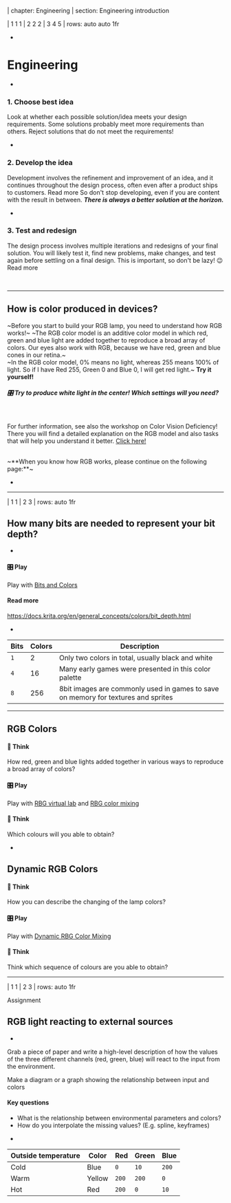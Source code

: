| chapter: Engineering
| section: Engineering introduction

| 1 1 1
| 2 2 2
| 3 4 5
| rows: auto auto 1fr

<div class="grid" style="--cols: repeat(6,1fr); --gap: 10px">
  <f-card
    v-for="(c,i) in ['Problem definition','Background research','Design','Engineering','Prototyping','Communication']"
    :background="i == 3 ? 'blue' :  'var(--transparent)'"
    border="blue"
    :title="c"/>
</div>

-

# Engineering

-

### 1. Choose best idea

Look at whether each possible solution/idea meets your design requirements. Some solutions probably meet more requirements than others. Reject solutions that do not meet the requirements!

-

### 2. Develop the idea

Development involves the refinement and improvement of an idea, and it continues throughout the design process, often even after a product ships to customers. <f-link to="https://www.sciencebuddies.org/science-fair-projects/engineering-design-process/engineering-design-process-steps">Read more</a>
So don't stop developing, even if you are content with the result in between. ***There is always a better solution at the horizon.***

-

### 3. Test and redesign

The design process involves multiple iterations and redesigns of your final solution. You will likely test it, find new problems, make changes, and test again before settling on a final design. This is important, so don't be lazy! 😉 <f-link to="https://www.sciencebuddies.org/science-fair-projects/engineering-design-process/engineering-design-process-steps">Read more</a>


<br>

<f-next-button />

---

## How is color produced in devices?

~Before you start to build your RGB lamp, you need to understand how RGB works!~
~The RGB color model is an additive color model in which red, green and blue light are added together to reproduce a broad array of colors. Our eyes also work with RGB, because we have red, green and blue cones in our retina.~
<br>
~In the RGB color model, 0% means no light, whereas 255 means 100% of light. So if I have Red 255, Green 0 and Blue 0, I will get red light.~
**Try it yourself!**


##### 🎛️ Try to produce white light in the center! Which settings will you need?

<f-slider title="Red" value="64" to="255" integer set="r" />

<f-slider title="Green" value="128" to="255" integer set="g" />

<f-slider title="Blue" value="196" to="255" integer set="b" />

<br>

For further information, see also the workshop on Color Vision Deficiency! There you will find a detailed explanation on the RGB model and also tasks that will help you understand it better. <a href="../colorblindness/index-02-the-eye.md">Click here!</a>


<br>
~**When you know how RGB works, please continue on the following page:**~
<f-next-button />

-

<center>
<f-scene>
  <f-group scale="1.3" rotation="-180">
  <f-circle
    v-for="(c,i) in polarpoints(3,0.5)"
    :key="i"
    :x="c.x"
    :y="c.y"
    :fill="[rgb(get('r',0),0,0),rgb(0,get('g',0),0),rgb(0,0,get('b',0))][i]"
    stroke
    style="mix-blend-mode: screen"
  />
  </f-group>
</f-scene>
</center>

---

| 1 1
| 2 3
| rows: auto 1fr

## How many bits are needed to represent your bit depth?

-

#### 🎛️ Play

Play with <a class="tertiary" href="https://designstem.github.io/scenarios/colorbits/">Bits and Colors</a>

#### Read more

https://docs.krita.org/en/general_concepts/colors/bit_depth.html

-

Bits|Colors|Description
---|---|---
`1`|2|Only two colors in total, usually black and white
`4`|16|Many early games were presented in this color palette
`8  `|256|8bit images are commonly used in games to save on memory for textures and sprites

---

## RGB Colors

#### 🤔 Think

How red, green and blue lights added together in various ways to reproduce a broad array of colors?

#### 🎛️ Play

Play with <a class="tertiary" href="https://designstem.github.io/scenarios/rgblamp_vision/labs.html">RBG virtual lab</a> and <a class="tertiary" href="https://designstem.github.io/scenarios/rgblamp_vision/mixing/index.html">RBG color mixing</a>

#### 🤔 Think

Which colours will you able to obtain?

-

##   Dynamic RGB Colors 

#### 🤔 Think

How you can describe the changing of the lamp colors?

#### 🎛️ Play

Play with <a class="tertiary" href="https://designstem.github.io/scenarios/rgblamp_vision/dynamic-mixing/index.html">Dynamic RBG Color Mixing</a>

#### 🤔 Think

Think which sequence of colours are you able to obtain?

---

| 1 1 
| 2 3
| rows: auto 1fr

<caption>Assignment</caption>

## RGB light reacting to external sources

-

Grab a piece of paper and write a high-level description of how the values of the three different channels (red, green, blue) will react to the input from the environment.

Make a diagram or a graph showing the relationship between input and colors

#### Key questions

* What is the relationship between environmental parameters and colors?
* How do you interpolate the missing values? (E.g. spline, keyframes)

-

Outside temperature|Color|Red|Green|Blue
---|---|---|---|---
Cold|Blue|`0`|`10`|`200`
Warm|Yellow|`200`|`200`|`0`
Hot|Red|`200`|`0`|`10`
